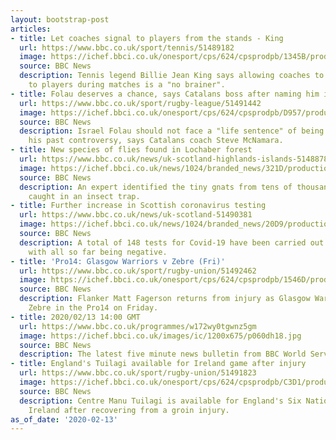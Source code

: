 ```yaml
---
layout: bootstrap-post
articles:
- title: Let coaches signal to players from the stands - King
  url: https://www.bbc.co.uk/sport/tennis/51489182
  image: https://ichef.bbci.co.uk/onesport/cps/624/cpsprodpb/1345B/production/_110893987_bjlgetty.jpg
  source: BBC News
  description: Tennis legend Billie Jean King says allowing coaches to signal instructions
    to players during matches is a "no brainer".
- title: Folau deserves a chance, says Catalans boss after naming him in squad
  url: https://www.bbc.co.uk/sport/rugby-league/51491442
  image: https://ichef.bbci.co.uk/onesport/cps/624/cpsprodpb/D957/production/_110893655_shutterstock_editorial_10554064d.jpg
  source: BBC News
  description: Israel Folau should not face a "life sentence" of being banished despite
    his past controversy, says Catalans coach Steve McNamara.
- title: New species of flies found in Lochaber forest
  url: https://www.bbc.co.uk/news/uk-scotland-highlands-islands-51488783
  image: https://ichef.bbci.co.uk/news/1024/branded_news/321D/production/_110892821_gnats.jpg
  source: BBC News
  description: An expert identified the tiny gnats from tens of thousands of creatures
    caught in an insect trap.
- title: Further increase in Scottish coronavirus testing
  url: https://www.bbc.co.uk/news/uk-scotland-51490381
  image: https://ichef.bbci.co.uk/news/1024/branded_news/20D9/production/_110890480_gettyimages-1198601718.jpg
  source: BBC News
  description: A total of 148 tests for Covid-19 have been carried out in Scotland,
    with all so far being negative.
- title: 'Pro14: Glasgow Warriors v Zebre (Fri)'
  url: https://www.bbc.co.uk/sport/rugby-union/51492462
  image: https://ichef.bbci.co.uk/onesport/cps/624/cpsprodpb/1546D/production/_110894178_mattf.jpg
  source: BBC News
  description: Flanker Matt Fagerson returns from injury as Glasgow Warriors host
    Zebre in the Pro14 on Friday.
- title: 2020/02/13 14:00 GMT
  url: https://www.bbc.co.uk/programmes/w172wy0tgwnz5gm
  image: https://ichef.bbci.co.uk/images/ic/1200x675/p060dh18.jpg
  source: BBC News
  description: The latest five minute news bulletin from BBC World Service.
- title: England's Tuilagi available for Ireland game after injury
  url: https://www.bbc.co.uk/sport/rugby-union/51491823
  image: https://ichef.bbci.co.uk/onesport/cps/624/cpsprodpb/C3D1/production/_110892105_gettyimages-1203820350.jpg
  source: BBC News
  description: Centre Manu Tuilagi is available for England's Six Nations match against
    Ireland after recovering from a groin injury.
as_of_date: '2020-02-13'
---
```


